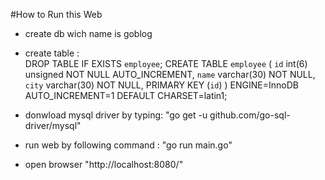 #How to Run this Web

- create db wich name is goblog
- create table :  <br />
DROP TABLE IF EXISTS `employee`;
CREATE TABLE `employee` (
  `id` int(6) unsigned NOT NULL AUTO_INCREMENT,
  `name` varchar(30) NOT NULL,
  `city` varchar(30) NOT NULL,
  PRIMARY KEY (`id`)
) ENGINE=InnoDB AUTO_INCREMENT=1 DEFAULT CHARSET=latin1;

- donwload mysql driver by typing: "go get -u github.com/go-sql-driver/mysql"
- run web by following command : "go run main.go"
- open browser "http://localhost:8080/"